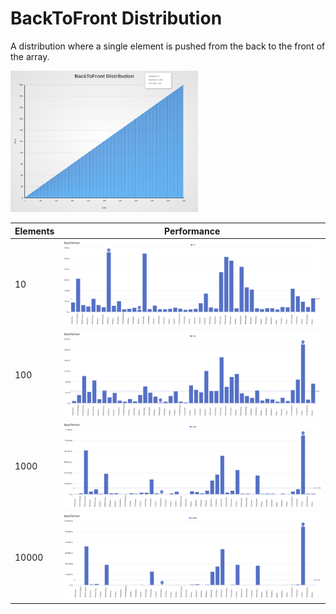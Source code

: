 # BackToFront Distribution

A distribution where a single element is pushed from the back to the front of the array.

[<img src="../../images/distribution/BackToFront.svg" width="300" alt="BackToFront Distribution">](../../images/distribution/BackToFront.svg)

| Elements | Performance                                                                                                                                                                    |
| -------- | ------------------------------------------------------------------------------------------------------------------------------------------------------------------------------ |
| 10       | [<img src="../../images/perf/distribution/BackToFront_cat_a_series_s_10$_bars.svg" width="600">](../../images/perf/distribution/BackToFront_cat_a_series_s_10$_bars.svg)       |
| 100      | [<img src="../../images/perf/distribution/BackToFront_cat_a_series_s_100$_bars.svg" width="600">](../../images/perf/distribution/BackToFront_cat_a_series_s_100$_bars.svg)     |
| 1000     | [<img src="../../images/perf/distribution/BackToFront_cat_a_series_s_1000$_bars.svg" width="600">](../../images/perf/distribution/BackToFront_cat_a_series_s_1000$_bars.svg)   |
| 10000    | [<img src="../../images/perf/distribution/BackToFront_cat_a_series_s_10000$_bars.svg" width="600">](../../images/perf/distribution/BackToFront_cat_a_series_s_10000$_bars.svg) |
